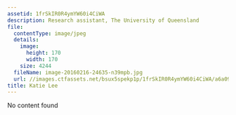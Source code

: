 ```yaml
---
assetid: 1frSkIR0R4ymYW60i4CiWA
description: Research assistant, The University of Queensland
file:
  contentType: image/jpeg
  details:
    image:
      height: 170
      width: 170
    size: 4244
  fileName: image-20160216-24635-n39mpb.jpg
  url: //images.ctfassets.net/bsux5spekp1p/1frSkIR0R4ymYW60i4CiWA/a6a097b027f8fa49e7ab2e7ede702fca/image-20160216-24635-n39mpb.jpg
title: Katie Lee
---
```

No content found